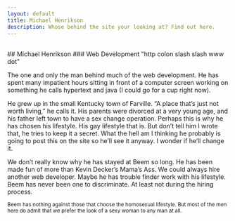 ```yaml
---
layout: default
title: Michael Henrikson
description: Whose behind the site your looking at? Find out here.
---
```

<div class="bs1-file-img"></div><br />
## Michael Henrikson
### Web Development
"http colon slash slash www dot"

The one and only the man behind much of the web development.  He has spent many impatient hours sitting in front of a computer screen working on something he calls hypertext and java (I could go for a cup right now).

He grew up in the small Kentucky town of Farville.  “A place that’s just not worth living,” he calls it.  His parents were divorced at a very young age, and his father left town to have a sex change operation.  Perhaps this is why he has chosen his lifestyle.  His gay lifestyle that is.  But don’t tell him I wrote that, he tries to keep it a secret.  What the hell am I thinking he probably is going to post this on the site so he’ll see it anyway.  I wonder if he’ll change it.

We don’t really know why he has stayed at Beem so long.  He has been made fun of more than Kevin Decker’s Mama’s Ass.  We could always hire another web developer.  Maybe he has trouble finder work with his lifestyle.  Beem has never been one to discriminate.  At least not during the hiring process.

<small>Beem has nothing against those that choose the homosexual lifestyle.  But most of the men here do admit that we prefer the look of a sexy woman to any man at all.</small>
